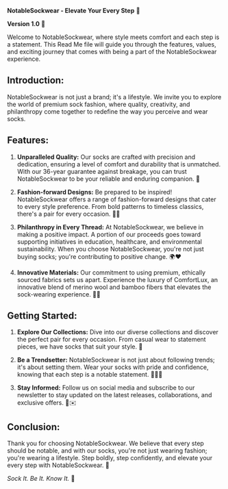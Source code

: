 **NotableSockwear - Elevate Your Every Step** 🧦

**Version 1.0** 🚀

Welcome to NotableSockwear, where style meets comfort and each step is a statement. This Read Me file will guide you through the features, values, and exciting journey that comes with being a part of the NotableSockwear experience.

## Introduction:

NotableSockwear is not just a brand; it's a lifestyle. We invite you to explore the world of premium sock fashion, where quality, creativity, and philanthropy come together to redefine the way you perceive and wear socks.

## Features:

1. **Unparalleled Quality:** Our socks are crafted with precision and dedication, ensuring a level of comfort and durability that is unmatched. With our 36-year guarantee against breakage, you can trust NotableSockwear to be your reliable and enduring companion. 🌟

2. **Fashion-forward Designs:** Be prepared to be inspired! NotableSockwear offers a range of fashion-forward designs that cater to every style preference. From bold patterns to timeless classics, there's a pair for every occasion. 👔👟

3. **Philanthropy in Every Thread:** At NotableSockwear, we believe in making a positive impact. A portion of our proceeds goes toward supporting initiatives in education, healthcare, and environmental sustainability. When you choose NotableSockwear, you're not just buying socks; you're contributing to positive change. 🌍❤️

4. **Innovative Materials:** Our commitment to using premium, ethically sourced fabrics sets us apart. Experience the luxury of ComfortLux, an innovative blend of merino wool and bamboo fibers that elevates the sock-wearing experience. 🌿🐑

## Getting Started:

1. **Explore Our Collections:** Dive into our diverse collections and discover the perfect pair for every occasion. From casual wear to statement pieces, we have socks that suit your style. 👣

2. **Be a Trendsetter:** NotableSockwear is not just about following trends; it's about setting them. Wear your socks with pride and confidence, knowing that each step is a notable statement. 🚶‍♂️💃

3. **Stay Informed:** Follow us on social media and subscribe to our newsletter to stay updated on the latest releases, collaborations, and exclusive offers. 📲✉️

## Conclusion:

Thank you for choosing NotableSockwear. We believe that every step should be notable, and with our socks, you're not just wearing fashion; you're wearing a lifestyle. Step boldly, step confidently, and elevate your every step with NotableSockwear. 🌈

*Sock It. Be It. Know It.* 🌟
